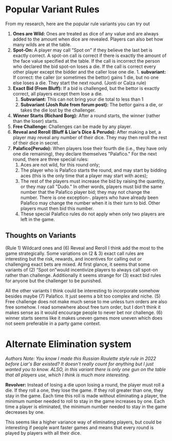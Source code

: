 # Popular Variant Rules

From my research, here are the popular rule variants you can try out

1. **Ones are Wild:** Ones are treated as dice of any value and are always added to the amount when dice are revealed. Players can also bet how many wilds are at the table.
2. **Spot-On:** A player may call “Spot on” if they believe the last bet is exactly correct. A spot-on call is correct if there is exactly the amount of the face value specified at the table. If the call is incorrect the person who declared the bid spot-on loses a die. If the call is correct every other player except the bidder and the caller lose one die.
		1. **subvariant:** If correct: the caller (or sometimes the bettor) gains 1 die, but no one else loses a die. They start the next round. (Jonti or Calza rule)
3. **Exact Bid (From Bluff):** If a bid is challenged, but the bettor is exactly correct, all players except them lose a die.
	1. **Subvariant:** This can not bring your die total to less than 1
	2.  **Subvariant (Josh Rule from forum post):** The bettor gains a die, or takes the die lost by the challenger.
4. **Winner Starts (Richard Borg):** After a round starts, the winner (rather than the loser) starts.
5. **Free Challenge:** Challenges can be made by any player.
6. **Reveal and Reroll (Bluff & Liar’s Dice & Perudo):** After making a bet, a player may reveal any number of their dice. They may then reroll the rest of their dice in secret.
7. **Palafico(Perudo):** When players lose their fourth die (i.e., they have only one die remaining), they declare themselves "Palafico." For the next round, there are three special rules:
	1. Aces are not wild, for this round only;
	2. The player who is Palafico starts the round, and may start by bidding aces (this is the only time that a player may start with aces);
	3. The rest of the players must increase the bid by raising the quantity, or they may call "Dudo." In other words, players must bid the same number that the Palafico player bid; they may not change the number. There is one exception-. players who have already been Palafico may change the number when it is their turn to bid. Other players must then bid this number.
	4. These special Palafico rules do not apply when only two players are left in the game.

## Thoughts on Variants

(Rule 1) Wildcard ones and (6) Reveal and Reroll I think add the most to the game strategically. Some variations on (2 & 3) exact call rules are interesting but the risk, rewards, and incentives for calling out or challenging exact bets are mixed. At first glance, it seems that some variants of (2) “Spot on”would incentivize players to always call spot-on rather than challenge.  Additionally it seems strange for (3) exact bid rules for anyone but the challenger to be punished.

All the other variants I think could be interesting to incorporate somehow besides maybe (7) Palafico. It just seems a bit too complex and niche. (5) Free challenge does not make much sense to me unless turn orders are also free somehow. I read somewhere about free turn order, but I don’t think it makes sense as it would encourage people to never bet nor challenge. (6) winner starts seems like it makes uneven games more uneven which does not seem preferable in a party game context. 

# Alternate Elimination system

*Authors Note: You know I made this Russian Roulette style rule in 2022 before Liar's Bar existed? It doesn't really count for anything but I just wanted you to know. ALSO, in this variant there is only one gun on the table that all players use, which I think is much more interesting.*

**Revolver:** Instead of losing a die upon losing a round, the player must roll a die. If they roll a one, they lose the game. If they roll greater than one, they stay in the game. Each time this roll is made without eliminating a player, the minimum number needed to roll to stay in the game increases by one. Each time a player is eliminated, the minimum number needed to stay in the game decreases by one.

This seems like a higher variance way of eliminating players, but could be interesting if people want faster games and means that every round is played by players with all their dice.
